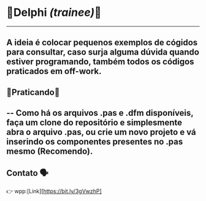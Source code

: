 # 🧠**Delphi** *(trainee)*🤖
---
A ideia é colocar pequenos exemplos de cógidos
para consultar, caso surja alguma dúvida
quando estiver programando, também todos
os códigos praticados em off-work.
---
## 🦾Praticando💪
--
Como há os arquivos .pas e .dfm disponíveis,
faça um clone do repositório e simplesmente
abra o arquivo .pas, ou crie um novo projeto
e vá inserindo os componentes presentes no .pas
mesmo (Recomendo).
---
## Contato 🗣 
👉 wpp:[Link][https://bit.ly/3gVwzhP]
